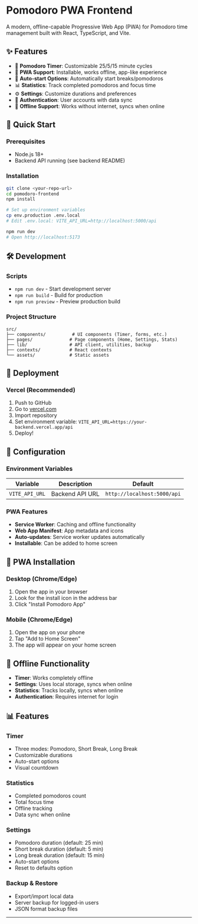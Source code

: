 # Pomodoro PWA Frontend

A modern, offline-capable Progressive Web App (PWA) for Pomodoro time management built with React, TypeScript, and Vite.

## ✨ Features

- 🍅 **Pomodoro Timer**: Customizable 25/5/15 minute cycles
- 📱 **PWA Support**: Installable, works offline, app-like experience
- 🔄 **Auto-start Options**: Automatically start breaks/pomodoros
- 📊 **Statistics**: Track completed pomodoros and focus time
- ⚙️ **Settings**: Customize durations and preferences
- 🔐 **Authentication**: User accounts with data sync
- 💾 **Offline Support**: Works without internet, syncs when online

## 🚀 Quick Start

### Prerequisites
- Node.js 18+ 
- Backend API running (see backend README)

### Installation
```bash
git clone <your-repo-url>
cd pomodoro-frontend
npm install

# Set up environment variables
cp env.production .env.local
# Edit .env.local: VITE_API_URL=http://localhost:5000/api

npm run dev
# Open http://localhost:5173
```

## 🛠️ Development

### Scripts
- `npm run dev` - Start development server
- `npm run build` - Build for production
- `npm run preview` - Preview production build

### Project Structure
```
src/
├── components/          # UI components (Timer, forms, etc.)
├── pages/              # Page components (Home, Settings, Stats)
├── lib/                # API client, utilities, backup
├── contexts/           # React contexts
└── assets/             # Static assets
```

## 🚀 Deployment

### Vercel (Recommended)
1. Push to GitHub
2. Go to [vercel.com](https://vercel.com)
3. Import repository
4. Set environment variable: `VITE_API_URL=https://your-backend.vercel.app/api`
5. Deploy!

## 🔧 Configuration

### Environment Variables
| Variable | Description | Default |
|----------|-------------|---------|
| `VITE_API_URL` | Backend API URL | `http://localhost:5000/api` |

### PWA Features
- **Service Worker**: Caching and offline functionality
- **Web App Manifest**: App metadata and icons
- **Auto-updates**: Service worker updates automatically
- **Installable**: Can be added to home screen

## 📱 PWA Installation

### Desktop (Chrome/Edge)
1. Open the app in your browser
2. Look for the install icon in the address bar
3. Click "Install Pomodoro App"

### Mobile (Chrome/Edge)
1. Open the app on your phone
2. Tap "Add to Home Screen"
3. The app will appear on your home screen

## 🔄 Offline Functionality

- **Timer**: Works completely offline
- **Settings**: Uses local storage, syncs when online
- **Statistics**: Tracks locally, syncs when online
- **Authentication**: Requires internet for login

## 📊 Features

### Timer
- Three modes: Pomodoro, Short Break, Long Break
- Customizable durations
- Auto-start options
- Visual countdown

### Statistics
- Completed pomodoros count
- Total focus time
- Offline tracking
- Data sync when online

### Settings
- Pomodoro duration (default: 25 min)
- Short break duration (default: 5 min)
- Long break duration (default: 15 min)
- Auto-start options
- Reset to defaults option

### Backup & Restore
- Export/import local data
- Server backup for logged-in users
- JSON format backup files

---

